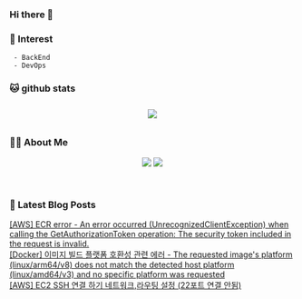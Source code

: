 
### Hi there 👋   

### 📖   Interest   
     - BackEnd
     - DevOps   

###  🐱 github stats  

<div id="main" align="center">
    <img src="https://github-readme-stats.vercel.app/api?username=qpyu66&count_private=true&show_icons=true&theme=radical"
        style="height: auto; margin-left: 20px; margin-right: 20px; padding: 10px;"/>
<!--         <img src="https://github-readme-stats.vercel.app/api/top-langs/?username=qpyu66&layout=compact"   
        style="height: auto; margin-left: 20px; margin-right: 20px; padding: 10px;"/>  -->
</div>

###  💁‍♀️ About Me  
<p align="center">
    <a href="https://bsssss.tistory.com/"><img src="https://img.shields.io/badge/Blog-FF5722?style=flat-square&logo=Blogger&logoColor=white"/></a>
    <a href="mailto:qpyu66@gmail.com"><img src="https://img.shields.io/badge/Gmail-d14836?style=flat-square&logo=Gmail&logoColor=white&link=qpyu66@gmail.com"/></a>
</p>

<br>

### 📕 Latest Blog Posts   

<a href ="https://bsssss.tistory.com/1435"> [AWS] ECR error - An error occurred (UnrecognizedClientException) when calling the GetAuthorizationToken operation: The security token included in the request is invalid. </a> <br><a href ="https://bsssss.tistory.com/1443"> [Docker] 이미지 빌드 플랫폼 호환성 관련 에러 - The requested image's platform (linux/arm64/v8) does not match the detected host platform (linux/amd64/v3) and no specific platform was requested </a> <br><a href ="https://bsssss.tistory.com/1431"> [AWS] EC2 SSH 연결 하기 네트워크,라우팅 설정 (22포트 연결 안됨) </a> <br>
